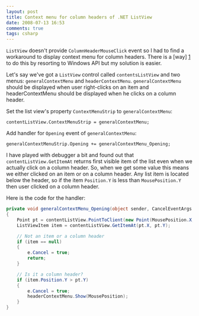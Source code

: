 ```yaml
---
layout: post
title: Context menu for column headers of .NET ListView
date: 2008-07-13 16:53
comments: true
tags: csharp
---
```


`ListView` doesn't provide `ColumnHeaderMouseClick` event so I had to find a workaround to display context menu for column headers. There is a [way] [1] to do this by resorting to Windows API but my solution is easier.

<!-- more -->

Let's say we've got a `ListView` control called `contentsListView` and two menus: `generalContextMenu` and `headerContextMenu`. `generalContextMenu` should be displayed when user right-clicks on an item and headerContextMenu should be displayed when he clicks on a column header.

Set the list view's property `ContextMenuStrip` to `generalContextMenu`:

	contentListView.ContextMenuStrip = generalContextMenu;

Add handler for `Opening` event of `generalContextMenu`:

	generalContextMenuStrip.Opening += generalContextMenu_Opening;

I have played with debugger a bit and found out that `contentListView.GetItemAt` returns first visible item of the list even when we actually click on a column header. So, when we get some value this means we either clicked on an item or on a column header. Any list item is located below the header, so if the item `Position.Y` is less than `MousePosition.Y` then user clicked on a column header.

Here is the code for the handler:

```Cs
private void generalContextMenu_Opening(object sender, CancelEventArgs e)
{
	Point pt = contentListView.PointToClient(new Point(MousePosition.X, MousePosition.Y));
	ListViewItem item = contentListView.GetItemAt(pt.X, pt.Y);

	// Not an item or a column header
	if (item == null)
	{
		e.Cancel = true;
		return;
	}

	// Is it a column header?
	if (item.Position.Y > pt.Y)
	{
		e.Cancel = true;
		headerContextMenu.Show(MousePosition);
	}
}
```

[1]: http://www.codeproject.com/Articles/23330/Handling-Right-Click-Events-in-ListView-Column-Hea "Handling Right-Click Events in ListView Column Headers"
